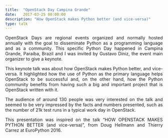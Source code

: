 ```yaml
---
title:  "OpenStack Day Campina Grande"
date:   2017-03-25 00:00:00
description: "How OpenStack makes Python better (and vice-versa)"
type: talk
---
```


<p align="justify">
OpenStack Days are regional events organized and normally hosted annually with the
goal to disseminate Python as a programming language and as a community. This
specific Python Day happened in Campina Grande, Paraíba, Brazil and I was invited
by Gustavo Diniz, the event main organizer to give a keynote.
</p>

<p align="justify">
This keynote talk was about how OpenStack makes Python better, and vice-versa.
It highlighted how the use of Python as the primary language helps OpenStack to
be successful and, on the other hand, how the Python community benefits from
having such a big and important project that is OpenStack written with it.
</p>

<p align="justify">
The audience of around 130 people was very interested on the talk and seemed
to be very impressed by the facts and numbers presented, such as the number of
21k test runs in a typical work day in OpenStack.
</p>

<p align="justify">
This presentation was inspired on the talk “HOW OPENSTACK MAKES PYTHON BETTER
(and vice-versa)”, from Doug Hellmann and Thierry Carrez at EuroPython 2016.
</p>
